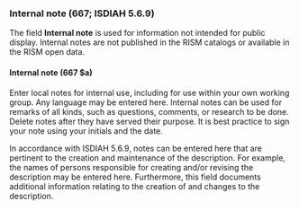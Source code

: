 ### Internal note (667; ISDIAH 5.6.9)

The field **Internal note** is used for information not intended for public display. Internal notes are not published in the RISM catalogs or available in the RISM open data.



#### Internal note (667 $a)

Enter local notes for internal use, including for use within your own working group. Any language may be entered here. Internal notes can be used for remarks of all kinds, such as questions, comments, or research to be done. Delete notes after they have served their purpose. It is best practice to sign your note using your initials and the date.

In accordance with ISDIAH 5.6.9, notes can be entered here that are pertinent to the creation and maintenance of the description. For example, the names of persons responsible for creating and/or revising the description may be entered here. Furthermore, this field documents additional information relating to the creation of and changes to the description.
